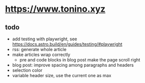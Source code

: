 # <https://www.tonino.xyz>

## todo

- add testing with playwright, see https://docs.astro.build/en/guides/testing/#playwright
- rss: generate whole article
- make articles wrap correctly
  - pre and code blocks in blog post make the page scroll right
- blog post: improve spacing among paragraphs and headers
- selection color
- variable header size, use the current one as max

